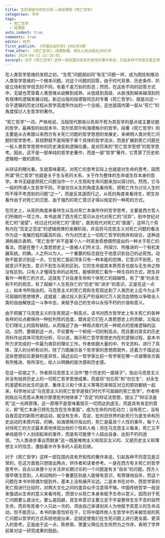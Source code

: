 ```yaml
---
title: 生的渴望与死的沉思——读段德智《死亡哲学》
categories: 书评
tags:
  - 死亡哲学
  - 段德智
auto_indent: true
comments: true
editor: 皎然
first_publish: 《中国社会科学》1992年4期
from_other: 《死亡哲学》，段德智著，湖北人民出版社1991年
date: 2024-04-11 22:18:01
excerpt: 对于《死亡哲学》这样一部在国内具有开拓性的著作来说，引起各种不同意见是正常的。在这方面我只想提出两点，供作者和读者参考。一是在西方有关死亡的哲学思考中，自古以来便十分关注并长期讨论的一个问题是有关“自杀”的问题。西方人很早便注意到，人和动物的一个重要区别是人能够有意识、有预谋地自杀，而这个问题在本书中除偶尔提到外，基本上没有展开论述。二是本书在对中、西哲学家的死亡观进行比较时，对两大文化之间的差异似乎注意得不够。中国传统哲学一般说来强调从生命的意义来看待死，而很少从死亡本身来赋予生命以意义，因而对于死亡问题要么是淡化，要么是回避，其生命意识主要立足于宇宙整体生生不息的自然生命，而非有死者个人只此一次的、须由自己来谋划并人为地赋予其意义的生命活动。但不能否认，本书的新意恰好在于，它将中国传统人生哲学中历来被忽视的死亡问题以哲学的方式系统地提出来，这就促使我们在生死问题上进行更全面、更深入的思考。正是由于这一点，陈修斋、萧萐父两位先生欣然为之作序，表明了学界前辈对这一研究成果的鼓励。
---
```

在人类哲学思维的发轫之初，“生死”问题就如同“有无”问题一样，成为困扰和推动人类哲学思维的一个根本问题。对这个问题的回答，由于时代背景、历史条件、阶级立场和哲学信念的不同，有着千差万别的形态；然而，在这些不同的回答方式中，无疑也贯穿着人类思维从幼稚到成熟、从低级到高级、从肤浅到越来越深刻的有规律的逻辑发展过程。新近出版的段德智同志的专著《死亡哲学》，就是对这一合乎逻辑的历史过程从哲学高度所作出的一个总结，这也是国内第一部从“死亡”的角度探讨人生哲学的著作。

“死亡哲学”一词，严格地说，当指现代那些以死和不死为其哲学的基点或主要论题的哲学，最典型的如叔本华、克尔凯郭尔和海德格尔的哲学。段著《死亡哲学》则主要是从古希腊以来西方有关死亡问题的哲学思想的发展史，来阐明人类对死亡问题的哲学思考，其视野就不是局限于某个具体的哲学流派，而是扩展到死亡问题在一般人类哲学思想中的历史演变和逻辑位置，是对历来的“死亡哲学思想”的哲学思考。因此，这不是一部单纯的哲学史著作，而是一部“哲学”著作，它贯穿了历史和逻辑相一致的原则。

从辩证的眼光看，生就意味着死，对死亡的思考实际上也就是对生命的思考，因而所谓“死亡哲学”也就是关于生与死的关系、关于作为整体的生命或生存本身的哲学。本书无疑是把死亡问题当作一个人生观和生命问题来加以探讨的。然而，它与一般的所谓人生哲学不同，不是仅仅从生的角度去看待死，把死亡作为讨论人生时所不得不考虑到的问题“之一”，而是反其道而行之，从死的角度来看待生，把生存看作由于对死亡的沉思、由于强烈的死亡意识才得以规定的一种死的方式。

在历史上，从死的角度来看待生以及对死亡本身所作的哲学思考，主要是西方哲人们所做的一项工作。本书追溯了西方死亡意识从古代对死亡的“诧异”，到中世纪对死亡的“渴望”，经过近代对死亡的“漠视”，直到现代对死亡的“直面”，这样几个具有内在“否定之否定”的逻辑规律的发展阶段，并且将马克思主义对死亡问题的看法作为这一发展历程的最高阶段，作为对历史上一切死亡哲学的扬弃和综合。这种追溯和揭示表明，“死亡哲学”并不是某个人一时突发奇想偶然提出的一种关于死亡的看法，而是在整个人类思想史上一直被人们所关注、所探讨、所推进的一个有机发展系统。的确，人之所以为人，一个重要的标志就在于他意识到自己的必死性。动物不能意识到这一点，它在死亡面前顶多只有一种本能的恐惧，它意识不到死，也就意识不到生，意识不到生与死的区别，它的生命就其本质而言也就与无生命之物没有区别。只有人才懂得生命的必死性，能够把死亡看作一种生存的方式，把生存看作一种死亡的方式，这就有了对自身生命和个体死亡的超越性，有了“类”的永生和不朽的观念，有了超越个人生死存亡的“历史”和“进步”的意识。正是在这一点上，如本书所指出的，马克思主义的死亡观和生死观达到了人类历史上迄今为止不可超越的思想境界，这就是：通过投入到无产阶级和亿万人民流血牺牲以争取全人类的自由解放这一斗争中去，来赋予自己的生命以永恒不朽的价值和意义。

由于把握了马克思主义的生死观这一制高点，该书对西方哲学史上有关死亡的各种各样的论点都保持一种批判性的态度，既肯定它们在人类思想史上的贡献，又指出它们理论上的固有缺陷，从而描述了由一种观点取代另一种观点的思维逻辑的运动。当然，要做到这一点，不仅要有一个俯视一切的制高点，而且要对真实的历史资料作出具体可信的分析。可以说，揭示死亡哲学思想史内在的逻辑过程，是本书所力求完成的一件最为艰巨的理论工作。作者依据大量的中、外文资料，进行了具体、深入的分析和论列，除了力图展示各个哲学家的思想原貌外，还着力于描述出这些思想前后更替的差异性，描述出后一哲学家比前一哲学家在哪一点或哪些方面有所推进、有所深化，给人以明确的层次感和历史感。

在这一前提之下，作者把马克思主义当作“整个历史的一面镜子”，指出马克思主义并没有抛弃历史上的一切死亡哲学思想成果，而是将“勿忘死”和“勿忘生”、对永生的渴望和对此生的追求、集体主义和个体主义等等历来相互对立的原则都统一起来，科学地论证“马克思主义的死亡哲学是我们时代不可超越的死亡哲学”。作者特别指出马克思从黑格尔那里批判地继承了“否定”的辩证法思想，提出了“辩证法是死”这一光辉原理。这一原理不是意味着毁灭一切而达到虚无，而是具有肯定的意义，即“死亡本身已预先包含在生命里面”，成为生命的内在动力；没有死亡，没有自我否定的新陈代谢运动，就没有生命，否定、批判旧世界的赴死行为是生命和历史运动的本质内容。的确，如海德格尔指出的，死亡是最具个人性的事件，每个人对待死亡的方式最本真地体现出他的个性和人格；但在马克思主义看来，死亡又不单纯是将个人封闭起来的事件，而是有可能使个人超出自身、达到不朽的途径。“为人类进步事业而献身”这一既是唯物主义和现实主义的、又是历史主义和理想主义的信念，激励着许许多多的人前赴后继。

对于《死亡哲学》这样一部在国内具有开拓性的著作来说，引起各种不同意见是正常的。在这方面我只想提出两点，供作者和读者参考。一是在西方有关死亡的哲学思考中，自古以来便十分关注并长期讨论的一个问题是有关“自杀”的问题。西方人很早便注意到，人和动物的一个重要区别是人能够有意识、有预谋地自杀，而这个问题在本书中除偶尔提到外，基本上没有展开论述。二是本书在对中、西哲学家的死亡观进行比较时，对两大文化之间的差异似乎注意得不够。中国传统哲学一般说来强调从生命的意义来看待死，而很少从死亡本身来赋予生命以意义，因而对于死亡问题要么是淡化，要么是回避，其生命意识主要立足于宇宙整体生生不息的自然生命，而非有死者个人只此一次的、须由自己来谋划并人为地赋予其意义的生命活动。但不能否认，本书的新意恰好在于，它将中国传统人生哲学中历来被忽视的死亡问题以哲学的方式系统地提出来，这就促使我们在生死问题上进行更全面、更深入的思考。正是由于这一点，陈修斋、萧萐父两位先生欣然为之作序，表明了学界前辈对这一研究成果的鼓励。
